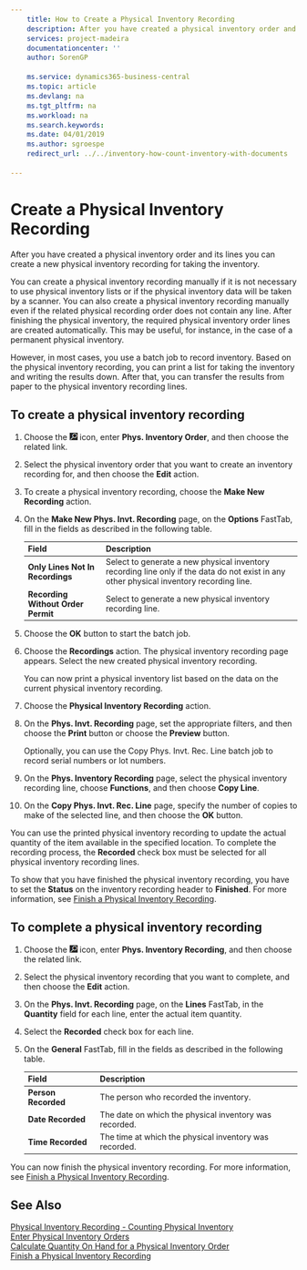 ```yaml
---
    title: How to Create a Physical Inventory Recording
    description: After you have created a physical inventory order and its lines you can create a new physical inventory recording for taking the inventory.
    services: project-madeira
    documentationcenter: ''
    author: SorenGP

    ms.service: dynamics365-business-central
    ms.topic: article
    ms.devlang: na
    ms.tgt_pltfrm: na
    ms.workload: na
    ms.search.keywords:
    ms.date: 04/01/2019
    ms.author: sgroespe
    redirect_url: ../../inventory-how-count-inventory-with-documents

---
```

# Create a Physical Inventory Recording
After you have created a physical inventory order and its lines you can create a new physical inventory recording for taking the inventory.  

You can create a physical inventory recording manually if it is not necessary to use physical inventory lists or if the physical inventory data will be taken by a scanner. You can also create a physical inventory recording manually even if the related physical recording order does not contain any line. After finishing the physical inventory, the required physical inventory order lines are created automatically. This may be useful, for instance, in the case of a permanent physical inventory.  

However, in most cases, you use a batch job to record inventory. Based on the physical inventory recording, you can print a list for taking the inventory and writing the results down. After that, you can transfer the results from paper to the physical inventory recording lines.  

## To create a physical inventory recording  

1.  Choose the ![Search for Page or Report](../../media/ui-search/search_small.png "Search for Page or Report icon") icon, enter **Phys. Inventory Order**, and then choose the related link.  
2.  Select the physical inventory order that you want to create an inventory recording for, and then choose the **Edit** action.  
3.  To create a physical inventory recording, choose the **Make New Recording** action.  
4.  On the **Make New Phys. Invt. Recording** page, on the **Options** FastTab, fill in the fields as described in the following table.  

    |Field|Description|  
    |---------------------------------|---------------------------------------|  
    |**Only Lines Not In Recordings**|Select to generate a new physical inventory recording line only if the data do not exist in any other physical inventory recording line.|  
    |**Recording Without Order Permit**|Select to generate a new physical inventory recording line.|  

5.  Choose the **OK** button to start the batch job.  
6.  Choose the **Recordings** action. The physical inventory recording page appears. Select the new created physical inventory recording.  

    You can now print a physical inventory list based on the data on the current physical inventory recording.  

7.  Choose the **Physical Inventory Recording** action.  
8.  On the **Phys. Invt. Recording** page, set the appropriate filters, and then choose the **Print** button or choose the **Preview** button.  

    Optionally, you can use the Copy Phys. Invt. Rec. Line batch job to record serial numbers or lot numbers.  

9. On the **Phys. Inventory Recording** page, select the physical inventory recording line, choose **Functions**, and then choose **Copy Line**.  
10. On the **Copy Phys. Invt. Rec. Line** page, specify the number of copies to make of the selected line, and then choose the **OK** button.  

You can use the printed physical inventory recording to update the actual quantity of the item available in the specified location. To complete the recording process, the **Recorded** check box must be selected for all physical inventory recording lines.  

To show that you have finished the physical inventory recording, you have to set the **Status** on the inventory recording header to **Finished**. For more information, see [Finish a Physical Inventory Recording](how-to-finish-a-physical-inventory-recording.md).  

## To complete a physical inventory recording  

1.  Choose the ![Search for Page or Report](../../media/ui-search/search_small.png "Search for Page or Report icon") icon, enter **Phys. Inventory Recording**, and then choose the related link.  
2.  Select the physical inventory recording that you want to complete, and then choose the **Edit** action.  
3.  On the **Phys. Invt. Recording** page, on the **Lines** FastTab, in the **Quantity** field for each line, enter the actual item quantity.  
4.  Select the **Recorded** check box for each line.  
5.  On the **General** FastTab, fill in the fields as described in the following table.  

    |Field|Description|  
    |---------------------------------|---------------------------------------|  
    |**Person Recorded**|The person who recorded the inventory.|  
    |**Date Recorded**|The date on which the physical inventory was recorded.|  
    |**Time Recorded**|The time at which the physical inventory was recorded.|  

 You can now finish the physical inventory recording. For more information, see [Finish a Physical Inventory Recording](how-to-finish-a-physical-inventory-recording.md).  

## See Also  
 [Physical Inventory Recording - Counting Physical Inventory](physical-inventory-recording-counting-physical-inventory.md)   
 [Enter Physical Inventory Orders](how-to-enter-physical-inventory-orders.md)   
 [Calculate Quantity On Hand for a Physical Inventory Order](how-to-calculate-quantity-on-hand-for-a-physical-inventory-order.md)   
 [Finish a Physical Inventory Recording](how-to-finish-a-physical-inventory-recording.md)
